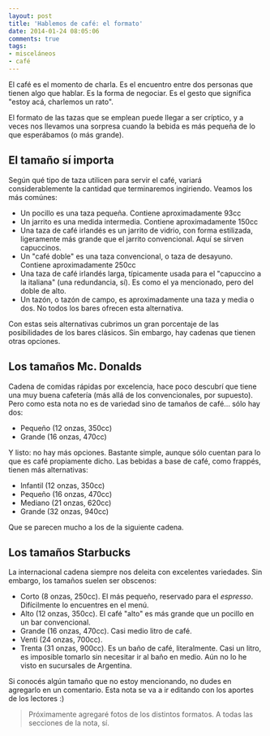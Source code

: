 ```yaml
---
layout: post
title: 'Hablemos de café: el formato'
date: 2014-01-24 08:05:06
comments: true
tags:
- misceláneos
- café
---
```


El café es el momento de charla. Es el encuentro entre dos personas que tienen algo que hablar. Es la forma de negociar. Es el gesto que significa "estoy acá, charlemos un rato".

El formato de las tazas que se emplean puede llegar a ser críptico, y a veces nos llevamos una sorpresa cuando la bebida es más pequeña de lo que esperábamos (o más grande).

## El tamaño sí importa
Según qué tipo de taza utilicen para servir el café, variará considerablemente la cantidad que terminaremos ingiriendo. Veamos los más comúnes:

* Un pocillo es una taza pequeña. Contiene aproximadamente 93cc
* Un jarrito es una medida intermedia. Contiene aproximadamente 150cc
* Una taza de café irlandés es un jarrito de vidrio, con forma estilizada, ligeramente más grande que el jarrito convencional. Aquí se sirven capuccinos.
* Un "café doble" es una taza convencional, o taza de desayuno. Contiene aproximadamente 250cc
* Una taza de café irlandés larga, típicamente usada para el "capuccino a la italiana" (una redundancia, sí). Es como el ya mencionado, pero del doble de alto.
* Un tazón, o tazón de campo, es aproximadamente una taza y media o dos. No todos los bares ofrecen esta alternativa.

Con estas seis alternativas cubrimos un gran porcentaje de las posibilidades de los bares clásicos. Sin embargo, hay cadenas que tienen otras opciones.

## Los tamaños Mc. Donalds
Cadena de comidas rápidas por excelencia, hace poco descubrí que tiene una muy buena cafetería (más allá de los convencionales, por supuesto). Pero como esta nota no es de variedad sino de tamaños de café... sólo hay dos:

* Pequeño (12 onzas, 350cc)
* Grande (16 onzas, 470cc)

Y listo: no hay más opciones. Bastante simple, aunque sólo cuentan para lo que es café propiamente dicho. Las bebidas a base de café, como frappés, tienen más alternativas:

* Infantil (12 onzas, 350cc)
* Pequeño (16 onzas, 470cc)
* Mediano (21 onzas, 620cc)
* Grande (32 onzas, 940cc)

Que se parecen mucho a los de la siguiente cadena.

## Los tamaños Starbucks
La internacional cadena siempre nos deleita con excelentes variedades. Sin embargo, los tamaños suelen ser obscenos:

* Corto (8 onzas, 250cc). El más pequeño, reservado para el *espresso*. Difícilmente lo encuentres en el menú.
* Alto (12 onzas, 350cc). El café "alto" es más grande que un pocillo en un bar convencional.
* Grande (16 onzas, 470cc). Casi medio litro de café.
* Venti (24 onzas, 700cc).
* Trenta (31 onzas, 900cc). Es un baño de café, literalmente. Casi un litro, es imposible tomarlo sin necesitar ir al baño en medio. Aún no lo he visto en sucursales de Argentina.

Si conocés algún tamaño que no estoy mencionando, no dudes en agregarlo en un comentario. Esta nota se va a ir editando con los aportes de los lectores :)

> Próximamente agregaré fotos de los distintos formatos. A todas las secciones de la nota, sí.